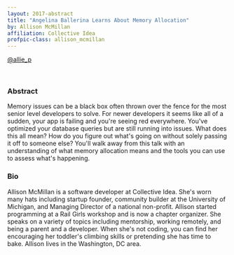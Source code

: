 ```yaml
---
layout: 2017-abstract
title: "Angelina Ballerina Learns About Memory Allocation"
by: Allison McMillan
affiliation: Collective Idea
profpic-class: allison_mcmillan
---
```


[@allie_p](https://twitter.com/allie_p)

<br/>

### Abstract

Memory issues can be a black box often thrown over the fence for the most senior level developers to solve. For newer developers it seems like all of a sudden, your app is failing and you're seeing red everywhere. You've optimized your database queries but are still running into issues. What does this all mean? How do you figure out what's going on without solely passing it off to someone else? You'll walk away from this talk with an understanding of what memory allocation means and the tools you can use to assess what's happening.

### Bio

Allison McMillan is a software developer at Collective Idea. She's worn many hats including startup founder, community builder at the University of Michigan, and Managing Director of a national non-profit. Allison started programming at a Rail Girls workshop and is now a chapter organizer. She speaks on a variety of topics including mentorship, working remotely, and being a parent and a developer. When she's not coding, you can find her encouraging her toddler's climbing skills or pretending she has time to bake. Allison lives in the Washington, DC area.


